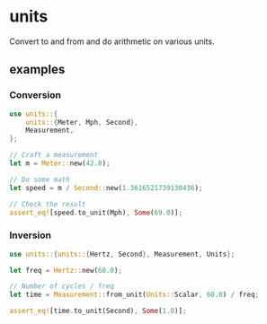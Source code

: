 # units

Convert to and from and do arithmetic on various units.

## examples

### Conversion
```rs
use units::{
    units::{Meter, Mph, Second},
    Measurement,
};

// Craft a measurement
let m = Meter::new(42.0);

// Do some math
let speed = m / Second::new(1.3616521739130436);

// Check the result
assert_eq![speed.to_unit(Mph), Some(69.0)];
```
### Inversion
```rs
use units::{units::{Hertz, Second}, Measurement, Units};

let freq = Hertz::new(60.0);

// Number of cycles / freq
let time = Measurement::from_unit(Units::Scalar, 60.0) / freq;

assert_eq![time.to_unit(Second), Some(1.0)];
```
